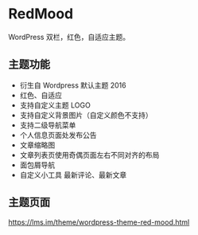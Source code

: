 # RedMood
WordPress 双栏，红色，自适应主题。

## 主题功能

- 衍生自 Wordpress 默认主题 2016
- 红色、自适应
- 支持自定义主题 LOGO
- 支持自定义背景图片（自定义颜色不支持）
- 支持二级导航菜单
- 个人信息页面处发布公告
- 文章缩略图
- 文章列表页使用奇偶页面左右不同对齐的布局
- 面包屑导航
- 自定义小工具 最新评论、最新文章

## 主题页面
https://lms.im/theme/wordpress-theme-red-mood.html
